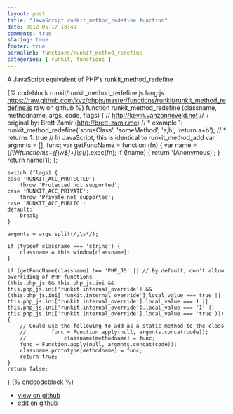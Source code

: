 ```yaml
---
layout: post
title: "JavaScript runkit_method_redefine function"
date: 2012-05-17 18:49
comments: true
sharing: true
footer: true
permalink: functions/runkit_method_redefine
categories: [ runkit, functions ]
---
```

A JavaScript equivalent of PHP's runkit_method_redefine
<!-- more -->
{% codeblock runkit/runkit_method_redefine.js lang:js https://raw.github.com/kvz/phpjs/master/functions/runkit/runkit_method_redefine.js raw on github %}
function runkit_method_redefine (classname, methodname, args, code, flags) {
    // http://kevin.vanzonneveld.net
    // +   original by: Brett Zamir (http://brett-zamir.me)
    // *     example 1: runkit_method_redefine('someClass', 'someMethod', 'a,b', 'return a+b');
    // *     returns 1: true
    // In JavaScript, this is identical to runkit_method_add
    var argmnts = [],
        func;
    var getFuncName = function (fn) {
        var name = (/\W*function\s+([\w\$]+)\s*\(/).exec(fn);
        if (!name) {
            return '(Anonymous)';
        }
        return name[1];
    };

    switch (flags) {
    case 'RUNKIT_ACC_PROTECTED':
        throw 'Protected not supported';
    case 'RUNKIT_ACC_PRIVATE':
        throw 'Private not supported';
    case 'RUNKIT_ACC_PUBLIC':
    default:
        break;
    }

    argmnts = args.split(/,\s*/);

    if (typeof classname === 'string') {
        classname = this.window[classname];
    }

    if (getFuncName(classname) !== 'PHP_JS' || // By default, don't allow overriding of PHP functions
    (this.php_js && this.php_js.ini && this.php_js.ini['runkit.internal_override'] && (this.php_js.ini['runkit.internal_override'].local_value === true || this.php_js.ini['runkit.internal_override'].local_value === 1 || this.php_js.ini['runkit.internal_override'].local_value === '1' || this.php_js.ini['runkit.internal_override'].local_value === 'true'))) {
        // Could use the following to add as a static method to the class
        //        func = Function.apply(null, argmnts.concat(code));
        //            classname[methodname] = func;
        func = Function.apply(null, argmnts.concat(code));
        classname.prototype[methodname] = func;
        return true;
    }
    return false;
}
{% endcodeblock %}
<ul>
 <li><a href="https://github.com/kvz/phpjs/blob/master/functions/runkit/runkit_method_redefine.js">view on github</a></li>
 <li><a href="https://github.com/kvz/phpjs/edit/master/functions/runkit/runkit_method_redefine.js">edit on github</a></li>
</ul>
